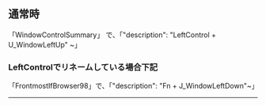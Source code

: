 ## 通常時

「WindowControlSummary」 で、「"description": "LeftControl + U_WindowLeftUp" ~」


### LeftControlでリネームしている場合下記

「FrontmostIfBrowser98」で、「"description": "Fn + J_WindowLeftDown"~」

---------------------